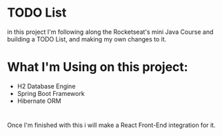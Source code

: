 # TODO List

in this project I'm following along the Rocketseat's mini Java Course and building a TODO List, and making my own changes to it.

#

# What I'm Using on this project:
 * H2 Database Engine
 * Spring Boot Framework
 * Hibernate ORM

#

Once I'm finished with this i will make a React Front-End integration for it.

#
